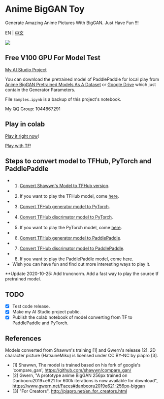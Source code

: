 # Anime BigGAN Toy

Generate Amazing Anime Pictures With BigGAN. Just Have Fun !!!

EN | [中文](README_CN.md)

![](imgs/std_out.gif)

## Free V100 GPU For Model Test

[My AI Studio Project](https://aistudio.baidu.com/aistudio/projectdetail/1141070)

You can download the pretrained model of PaddlePaddle for local play from [Anime BigGAN Pretrained Models As A Dataset](https://aistudio.baidu.com/aistudio/datasetdetail/49029) or [Google Drive](https://drive.google.com/file/d/1V9emQcBOz1ujrlGGDxYFsdavWbUxG1ws/view?usp=sharing) which just contain the Generator Parameters.

File `Samples.ipynb` is a backup of this project's notebook.

My QQ Group: 1044867291

## Play in colab

[Play it right now](https://colab.research.google.com/github/HighCWu/anime_biggan_toy/blob/main/colab/Play_Anime_BigGAN.ipynb)!

[Play with TF](https://colab.research.google.com/github/HighCWu/anime_biggan_toy/blob/main/colab/AnimeBigGAN_tf2hub_fast.ipynb)!

## Steps to convert model to TFHub, PyTorch and PaddlePaddle

- 1. [Convert Shawwn's Model to TFHub version](https://colab.research.google.com/github/HighCWu/anime_biggan_toy/blob/main/colab/AnimeBigGAN_tf2hub_fast.ipynb).
- 2. If you want to play the TFHub model, come [here](https://colab.research.google.com/github/HighCWu/anime_biggan_toy/blob/main/colab/Anime_BigGAN_Demo.ipynb).
- 3. [Convert TFHub generator model to PyTorch](https://colab.research.google.com/github/HighCWu/anime_biggan_toy/blob/main/colab/pytorch_anime_biggan_for_generator_converter.ipynb).
- 4. [Convert TFHub discrimator model to PyTorch](https://colab.research.google.com/github/HighCWu/anime_biggan_toy/blob/main/colab/pytorch_anime_biggan_for_discriminator_converter.ipynb).
- 5. If you want to play the PyTorch model, come [here](https://colab.research.google.com/github/HighCWu/anime_biggan_toy/blob/main/colab/pytorch_anime_biggan.ipynb).
- 6. [Convert TFHub generator model to PaddlePaddle](https://colab.research.google.com/github/HighCWu/anime_biggan_toy/blob/main/colab/paddle_anime_biggan_for_generator_converter.ipynb).
- 7. [Convert TFHub discrimator model to PaddlePaddle](https://colab.research.google.com/github/HighCWu/anime_biggan_toy/blob/main/colab/paddle_anime_biggan_for_discriminator_converter.ipynb).
- 8. If you want to play the PaddlePaddle model, come [here](https://colab.research.google.com/github/HighCWu/anime_biggan_toy/blob/main/colab/paddle_anime_biggan.ipynb).
- Wish you can have fun and find out more interesting ways to play it.

**Update 2020-10-25: Add truncnorm. Add a fast way to play the source tf pretrained model.

## TODO

- [x] Test code release. 
- [x] Make my AI Studio project public.
- [x] Publish the colab notebook of model converting from TF to PaddlePaddle and PyTorch.

## References

Models converted from Shawwn's training [1] and Gwern's release [2]. 2D character picture (HatsuneMiku) is licensed under CC BY-NC by piapro [3].

- [1] Shawwn, The model is trained based on his fork of google's 'compare_gan', https://github.com/shawwn/compare_gan/
- [2] Gwern, "A prototype anime BigGAN 256px trained on Danbooru2019+e621 for 600k iterations is now available for download", https://www.gwern.net/Faces#danbooru2019e621-256px-biggan
- [3] "For Creators", http://piapro.net/en_for_creators.html

